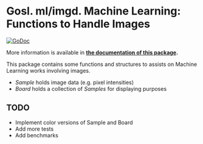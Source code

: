 # Gosl. ml/imgd. Machine Learning: Functions to Handle Images

[![GoDoc](https://godoc.org/github.com/cpmech/gosl/ml/imgd?status.svg)](https://godoc.org/github.com/cpmech/gosl/ml/imgd) 

More information is available in **[the documentation of this package](https://godoc.org/github.com/cpmech/gosl/ml/imgd).**

This package contains some functions and structures to assists on Machine Learning works involving
images.

* _Sample_ holds image data (e.g. pixel intensities)
* _Board_ holds a collection of _Samples_ for displaying purposes

## TODO

* Implement color versions of Sample and Board
* Add more tests
* Add benchmarks
